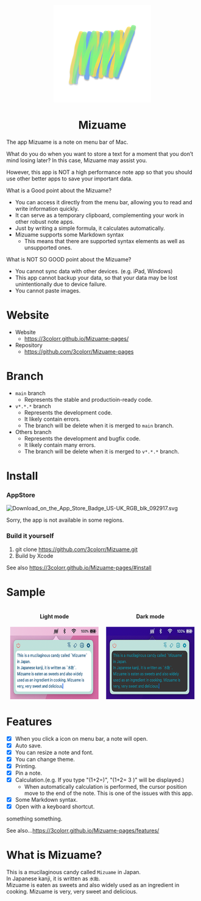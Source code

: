 <div align="center">
  <img src="MizuameLogo.png" alt="Mizuame Logo." width="256" height="256"/>
  <h1>Mizuame</h1>
</div>

The app Mizuame is a note on menu bar of Mac.  

What do you do when you want to store a text for a moment that you don’t mind losing later? In this case, Mizuame may assist you.  

However, this app is NOT a high performance note app so that you should use other better apps to save your important data.  

What is a Good point about the Mizuame?
- You can access it directly from the menu bar, allowing you to read and write information quickly.
- It can serve as a temporary clipboard, complementing your work in other robust note apps.
- Just by writing a simple formula, it calculates automatically.
- Mizuame supports some Markdown syntax
  - This means that there are supported syntax elements as well as unsupported ones.

What is NOT SO GOOD point about the Mizuame?
- You cannot sync data with other devices. (e.g. iPad, Windows)
- This app cannot backup your data, so that your data may be lost unintentionally due to device failure.
- You cannot paste images.

# Website
- Website
  - https://3colorr.github.io/Mizuame-pages/
- Repository
  - https://github.com/3colorr/Mizuame-pages

# Branch
- `main` branch
  - Represents the stable and productioin-ready code.
- `v*.*.*` branch
  - Represents the development code.
  - It likely contain errors.
  - The branch will be delete when it is merged to `main` branch.
- Others branch
  - Represents the development and bugfix code.
  - It likely contain many errors.
  - The branch will be delete when it is merged to `v*.*.*` branch.

# Install
### AppStore
![Download_on_the_App_Store_Badge_US-UK_RGB_blk_092917.svg](https://apps.apple.com/app/mizuame/id6458394832?mt=12)

Sorry, the app is not available in some regions.  

### Build it yourself
1. git clone https://github.com/3colorr/Mizuame.git
2. Build by Xcode

See also https://3colorr.github.io/Mizuame-pages/#install  

# Sample
<div align="center" style="display: flex;">
  <div style="margin: 0px 10px 0px 10px">
    <h4>Light mode</h4>
    <img src="sample-light.png" alt="Light Mode." width="300" height="190"/>
  </div>
  <div style="margin: 0px 10px 0px 10px">
    <h4>Dark mode</h4>
    <img src="sample-dark.png" alt="Dark Mode." width="300" height="190"/>
  </div>
</div>


# Features
- [x] When you click a icon on menu bar, a note will open.
- [x] Auto save.
- [x] You can resize a note and font.
- [x] You can change theme.
- [x] Printing.
- [x] Pin a note.
- [x] Calculation.(e.g. If you type "(1+2=)", "(1+2= 3 )" will be displayed.)
   - When automatically calculation is performed, the cursor position move to the end of the note. This is one of the issues with this app.
- [x] Some Markdown syntax.
- [x] Open with a keyboard shortcut.

something something.  

See also...https://3colorr.github.io/Mizuame-pages/features/  

# What is Mizuame?
This is a mucilaginous candy called `Mizuame` in Japan.  
In Japanese kanji, it is written as `水飴`.  
Mizuame is eaten as sweets and also widely used as an ingredient in cooking. Mizuame is very, very sweet and delicious.
